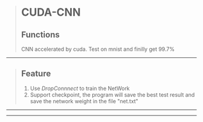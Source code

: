 >CUDA-CNN
>========
>Functions
>--------
>CNN accelerated by cuda. Test on mnist and finilly get 99.7%
***
>Feature
>--------
>1. Use *DropConnnect* to train the NetWork
>2. Support checkpoint, the program will save the best test result and save the network weight in the file "net.txt"
***
***
